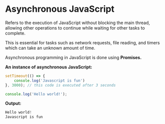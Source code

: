 # Asynchronous JavaScript

Refers to the execution of JavaScript without blocking the main thread, allowing other operations to continue while waiting for other tasks to complete.

This is essential for tasks such as network requests, file reading, and timers which can take an unknown amount of time.

Asynchronous programming in JavaScript is done using **Promises.**

**An instance of asynchronous JavaScript:**

```js
setTimeout(() => {
    console.log('Javascript is fun')
}, 3000); // this code is executed after 3 seconds

console.log('Hello world!');
```

**Output:**
```js
Hello world!
Javascript is fun
```